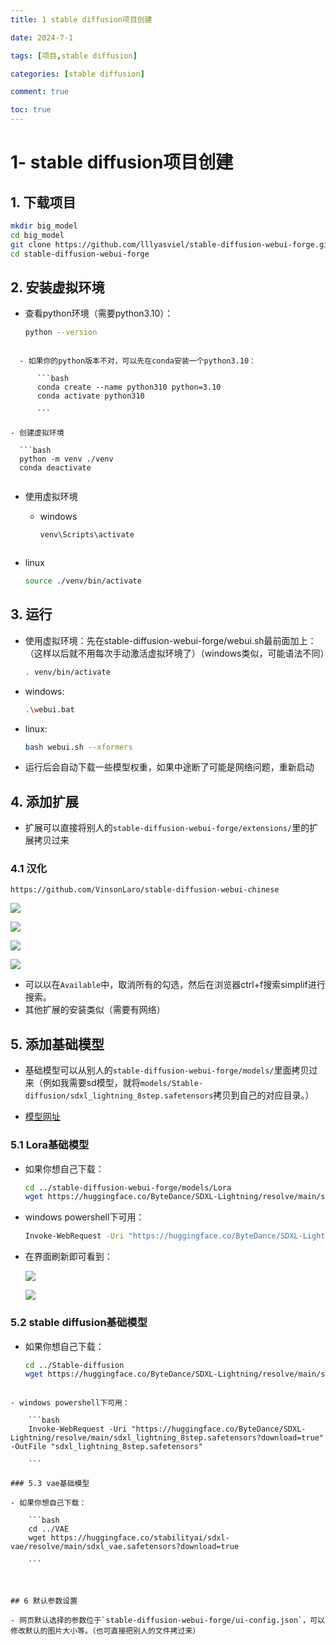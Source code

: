 ```yaml
---
title: 1 stable diffusion项目创建

date: 2024-7-1

tags: [项目,stable diffusion]

categories: [stable diffusion]

comment: true

toc: true
---
```


#
<!--more-->

# 1- stable diffusion项目创建

## 1. 下载项目


  ```bash
mkdir big_model
cd big_model
git clone https://github.com/lllyasviel/stable-diffusion-webui-forge.git
cd stable-diffusion-webui-forge

  ```



## 2. 安装虚拟环境

- 查看python环境（需要python3.10）：

  ```bash
  python --version
  
```
  
  - 如果你的python版本不对，可以先在conda安装一个python3.10：
  
      ```bash
      conda create --name python310 python=3.10
      conda activate python310
      
      ```
  
- 创建虚拟环境

  ```bash
  python -m venv ./venv
  conda deactivate
  
  ```

- 使用虚拟环境

   -  windows

      ```bash
      venv\Scripts\activate
      
   ```
   
-  linux
   
      ```bash
      source ./venv/bin/activate
      
      ```



## 3. 运行

- 使用虚拟环境：先在stable-diffusion-webui-forge/webui.sh最前面加上：（这样以后就不用每次手动激活虚拟环境了）（windows类似，可能语法不同）

  ```bash
  . venv/bin/activate
  
  ```

- windows:

  ```bash
  .\webui.bat
  
  ```

- linux:

  ```bash
  bash webui.sh --xformers
  
  ```

- 运行后会自动下载一些模型权重，如果中途断了可能是网络问题，重新启动



## 4. 添加扩展

- 扩展可以直接将别人的`stable-diffusion-webui-forge/extensions/`里的扩展拷贝过来

### 4.1 汉化

```
https://github.com/VinsonLaro/stable-diffusion-webui-chinese
```

![](../../../../themes/yilia/source/img/project/stable_diffusion/5.jpg)

![](img/project/stable_diffusion/5.jpg)

 ![](../../../../themes/yilia/source/img/project/stable_diffusion/6.jpg) 

![](img/project/stable_diffusion/6.jpg) 

- 可以以在`Available`中，取消所有的勾选，然后在浏览器ctrl+f搜索simplif进行搜索。
- 其他扩展的安装类似（需要有网络）

## 5. 添加基础模型

- 基础模型可以从别人的`stable-diffusion-webui-forge/models/`里面拷贝过来（例如我需要sd模型，就将`models/Stable-diffusion/sdxl_lightning_8step.safetensors`拷贝到自己的对应目录。）

- [模型网址](https://huggingface.co/ByteDance/SDXL-Lightning/tree/main)

### 5.1 Lora基础模型

- 如果你想自己下载：

    ```bash
    cd ../stable-diffusion-webui-forge/models/Lora
    wget https://huggingface.co/ByteDance/SDXL-Lightning/resolve/main/sdxl_lightning_8step_lora.safetensors?download=true
    
    ```

- windows powershell下可用：

  ```bash
  Invoke-WebRequest -Uri "https://huggingface.co/ByteDance/SDXL-Lightning/resolve/main/sdxl_lightning_8step_lora.safetensors?download=true" -OutFile "sdxl_lightning_8step_lora.safetensors"
  
  ```

- 在界面刷新即可看到：

  ![](../../../../themes/yilia/source/img/project/stable_diffusion/4.jpg)

  ![](img/project/stable_diffusion/4.jpg)

### 5.2 stable diffusion基础模型

- 如果你想自己下载：
    ```bash
    cd ../Stable-diffusion
    wget https://huggingface.co/ByteDance/SDXL-Lightning/resolve/main/sdxl_lightning_8step.safetensors?download=true
    
```
    
- windows powershell下可用：

    ```bash
    Invoke-WebRequest -Uri "https://huggingface.co/ByteDance/SDXL-Lightning/resolve/main/sdxl_lightning_8step.safetensors?download=true" -OutFile "sdxl_lightning_8step.safetensors"
    
    ```

### 5.3 vae基础模型

- 如果你想自己下载：

    ```bash
    cd ../VAE
    wget https://huggingface.co/stabilityai/sdxl-vae/resolve/main/sdxl_vae.safetensors?download=true
    
    ```



## 6 默认参数设置

- 网页默认选择的参数位于`stable-diffusion-webui-forge/ui-config.json`，可以修改默认的图片大小等。（也可直接把别人的文件拷过来）